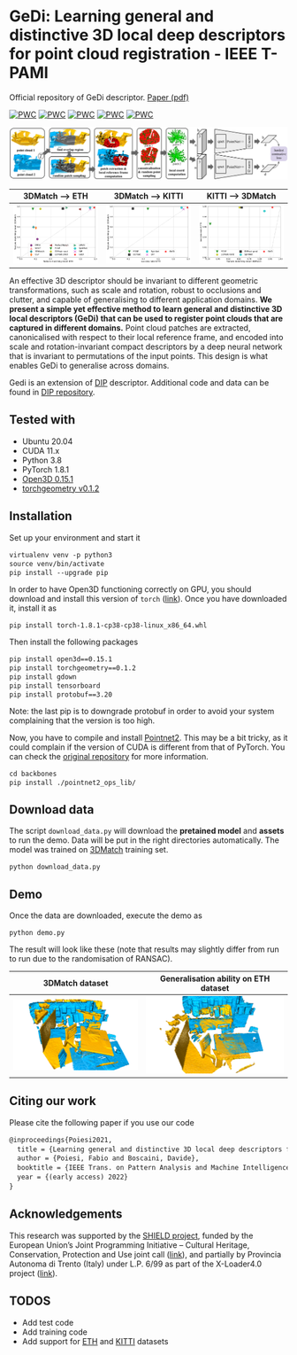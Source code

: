 # GeDi: Learning general and distinctive 3D local deep descriptors for point cloud registration - IEEE T-PAMI

Official repository of GeDi descriptor. [Paper (pdf)](https://arxiv.org/pdf/2105.10382.pdf)

[![PWC](https://img.shields.io/endpoint.svg?url=https://paperswithcode.com/badge/generalisable-and-distinctive-3d-local-deep/point-cloud-registration-on-3dmatch-benchmark)](https://paperswithcode.com/sota/point-cloud-registration-on-3dmatch-benchmark?p=generalisable-and-distinctive-3d-local-deep)
[![PWC](https://img.shields.io/endpoint.svg?url=https://paperswithcode.com/badge/generalisable-and-distinctive-3d-local-deep/point-cloud-registration-on-3dmatch-trained)](https://paperswithcode.com/sota/point-cloud-registration-on-3dmatch-trained?p=generalisable-and-distinctive-3d-local-deep)
[![PWC](https://img.shields.io/endpoint.svg?url=https://paperswithcode.com/badge/generalisable-and-distinctive-3d-local-deep/point-cloud-registration-on-eth-trained-on)](https://paperswithcode.com/sota/point-cloud-registration-on-eth-trained-on?p=generalisable-and-distinctive-3d-local-deep)
[![PWC](https://img.shields.io/endpoint.svg?url=https://paperswithcode.com/badge/generalisable-and-distinctive-3d-local-deep/point-cloud-registration-on-kitti)](https://paperswithcode.com/sota/point-cloud-registration-on-kitti?p=generalisable-and-distinctive-3d-local-deep)
[![PWC](https://img.shields.io/endpoint.svg?url=https://paperswithcode.com/badge/generalisable-and-distinctive-3d-local-deep/point-cloud-registration-on-kitti-trained-on)](https://paperswithcode.com/sota/point-cloud-registration-on-kitti-trained-on?p=generalisable-and-distinctive-3d-local-deep)

<p align="center"><img src="resources/training_scheme.png" width="1000"></p>

| 3DMatch ⟶ ETH        | 3DMatch ⟶ KITTI           | KITTI ⟶ 3DMatch
|:---------------------------:|:---------------------------:|:---------------------------:|
| ![](resources/3dm_eth.png) | ![](resources/3dm_kitti.png) | ![](resources/kitti_3dm.png) |

An effective 3D descriptor should be invariant to different geometric transformations, such as scale and rotation, robust to occlusions and clutter, and capable of generalising to different application domains.
**We present a simple yet effective method to learn general and distinctive 3D local descriptors (GeDi) that can be used to register point clouds that are captured in different domains.**
Point cloud patches are extracted, canonicalised with respect to their local reference frame, and encoded into scale and rotation-invariant compact descriptors by a deep neural network that is invariant to permutations of the input points.
This design is what enables GeDi to generalise across domains.

Gedi is an extension of [DIP](https://arxiv.org/abs/2009.00258) descriptor. Additional code and data can be found in [DIP repository](https://github.com/fabiopoiesi/dip).

## Tested with

- Ubuntu 20.04
- CUDA 11.x
- Python 3.8
- PyTorch 1.8.1
- [Open3D 0.15.1](http://www.open3d.org/docs/release/)
- [torchgeometry v0.1.2](https://kornia.readthedocs.io/en/v0.1.2/)

## Installation

Set up your environment and start it 

```
virtualenv venv -p python3
source venv/bin/activate
pip install --upgrade pip
```

In order to have Open3D functioning correctly on GPU, you should download and install this version of `torch` ([link](https://github.com/isl-org/open3d_downloads/releases/tag/torch1.8.1)). Once you have downloaded it, install it as

```
pip install torch-1.8.1-cp38-cp38-linux_x86_64.whl
```

Then install the following packages
```
pip install open3d==0.15.1
pip install torchgeometry==0.1.2
pip install gdown
pip install tensorboard
pip install protobuf==3.20
```
Note: the last pip is to downgrade protobuf in order to avoid your system complaining that the version is too high.

Now, you have to compile and install [Pointnet2](https://github.com/erikwijmans/Pointnet2_PyTorch). This may be a bit tricky, as it could complain if the version of CUDA is different from that of PyTorch. You can check the [original repository](https://github.com/erikwijmans/Pointnet2_PyTorch) for more information.

```
cd backbones
pip install ./pointnet2_ops_lib/
```

## Download data

The script `download_data.py` will download the **pretained model** and **assets** to run the demo. Data will be put in the right directories automatically. The model was trained on [3DMatch](http://3dmatch.cs.princeton.edu/) training set.

```
python download_data.py
```

## Demo

Once the data are downloaded, execute the demo as

```
python demo.py
```

The result will look like these (note that results may slightly differ from run to run due to the randomisation of RANSAC).


| 3DMatch dataset           | Generalisation ability on ETH dataset           |
|:---------------------------:|:---------------------------:|
| <img src="resources/demo0.png" width="500"> | <img src="resources/demo1.png" width="500"> |


## Citing our work

Please cite the following paper if you use our code

```latex
@inproceedings{Poiesi2021,
  title = {Learning general and distinctive 3D local deep descriptors for point cloud registration},
  author = {Poiesi, Fabio and Boscaini, Davide},
  booktitle = {IEEE Trans. on Pattern Analysis and Machine Intelligence},
  year = {(early access) 2022}
}
```

## Acknowledgements

This research was supported by the [SHIELD project](http://shield.cyi.ac.cy/), funded by the European Union’s Joint Programming Initiative – Cultural Heritage, Conservation, Protection and Use joint call ([link](https://www.heritageresearch-hub.eu/homepage/joint-programming-initiative-on-cultural-heritage-homepage/)), and partially by Provincia Autonoma di Trento (Italy) under L.P. 6/99 as part of the X-Loader4.0 project ([link](https://tev.fbk.eu/projects/xloader4)).

## TODOS
- Add test code
- Add training code
- Add support for [ETH](https://projects.asl.ethz.ch/datasets/doku.php?id=laserregistration:laserregistration) and [KITTI](http://www.cvlibs.net/datasets/kitti/eval_odometry.php) datasets
